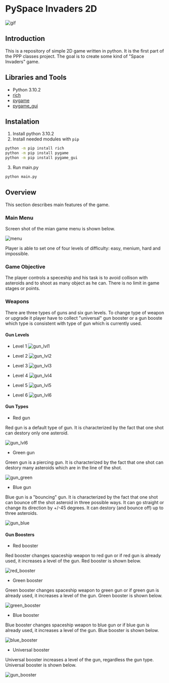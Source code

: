 # PySpace Invaders 2D

![gif](https://user-images.githubusercontent.com/54101971/158279131-66a7e544-40d6-42cc-8884-8cd4ecac3c97.gif)

## Introduction

This is a repository of simple 2D game written in python.
It is the first part of the PPP classes project.
The goal is to create some kind of "Space Invaders" game.

## Libraries and Tools

* Python 3.10.2
* [rich](https://github.com/Textualize/rich)
* [pygame](https://github.com/pygame/pygame)
* [pygame_gui](https://github.com/MyreMylar/pygame_gui)

## Instalation

1. Install python 3.10.2
2. Install needed modules with `pip`

```sh
python -m pip install rich
python -m pip install pygame
python -m pip install pygame_gui
```

3. Run main.py

```sh
python main.py
```

## Overview

This section describes main features of the game.

### Main Menu

Screen shot of the mian game menu is shown below.

![menu](https://github.com/MarekPesta/PPP_2D_GAME/issues/1#issuecomment-1080003556)

Player is able to set one of four levels of difficulty: easy, menium, hard and impossible.

### Game Objective

The player controls a speceship and his task is to avoid collison with asteroids and to shoot as many object as he can.
There is no limit in game stages or points.

### Weapons

There are three types of guns and six gun levels.
To change type of weapon or upgrade it player have to collect "universal" gun booster or a gun booste which type is consistent with type of gun which is currently used.

#### Gun Levels

* Level 1
![gun_lvl1](https://github.com/MarekPesta/PPP_2D_GAME/issues/1#issuecomment-1080003368)

* Level 2
![gun_lvl2](https://github.com/MarekPesta/PPP_2D_GAME/issues/1#issuecomment-1080003389)

* Level 3
![gun_lvl3](https://github.com/MarekPesta/PPP_2D_GAME/issues/1#issuecomment-1080003408)

* Level 4
![gun_lvl4](https://github.com/MarekPesta/PPP_2D_GAME/issues/1#issuecomment-1080003432)

* Level 5
![gun_lvl5](https://github.com/MarekPesta/PPP_2D_GAME/issues/1#issuecomment-1080003471)

* Level 6
![gun_lvl6](https://github.com/MarekPesta/PPP_2D_GAME/issues/1#issuecomment-1080003495)

#### Gun Types

* Red gun

Red gun is a default type of gun.
It is characterized by the fact that one shot can destory only one asteroid.

![gun_lvl6](https://github.com/MarekPesta/PPP_2D_GAME/issues/1#issuecomment-1080003495)

* Green gun

Green gun is a piercing gun.
It is characterized by the fact that one shot can destory many asteroids which are in the line of the shot.

![gun_green](https://github.com/MarekPesta/PPP_2D_GAME/issues/1#issuecomment-1080003536)

* Blue gun

Blue gun is a "bouncing" gun.
It is characterized by the fact that one shot can bounce off the shot asteroid in three possible ways.
It can go straight or change its direction by +/-45 degrees.
It can destory (and bounce off) up to three asteroids.

![gun_blue](https://github.com/MarekPesta/PPP_2D_GAME/issues/1#issuecomment-1080003516)

#### Gun Boosters

* Red booster

Red booster changes spaceship weapon to red gun or if red gun is already used, it increases a level of the gun.
Red booster is shown below.

![red_booster](https://github.com/MarekPesta/PPP_2D_GAME/issues/1#issuecomment-1080004871)

* Green booster

Green booster changes spaceship weapon to green gun or if green gun is already used, it increases a level of the gun.
Green booster is shown below.

![green_booster](https://github.com/MarekPesta/PPP_2D_GAME/issues/1#issuecomment-1080004897)

* Blue booster

Blue booster changes spaceship weapon to blue gun or if blue gun is already used, it increases a level of the gun.
Blue booster is shown below.

![blue_booster](https://github.com/MarekPesta/PPP_2D_GAME/issues/1#issuecomment-1080004919)

* Universal booster

Universal booster increases a level of the gun, regardless the gun type.
Universal booster is shown below.

![gun_booster](https://github.com/MarekPesta/PPP_2D_GAME/issues/1#issuecomment-1080004841)
